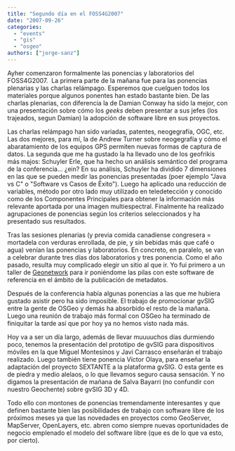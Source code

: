 ```yaml
---
title: "Segundo día en el FOSS4G2007"
date: "2007-09-26"
categories: 
  - "events"
  - "gis"
  - "osgeo"
authors: ["jorge-sanz"]
---
```


Ayher comenzaron formalmente las ponencias y laboratorios del FOSS4G2007.  La primera parte de la mañana fue para las ponencias plenarias y las charlas relámpago. Esperemos que cuelguen todos los materiales porque algunos ponentes han estado bastante bien. De las charlas plenarias, con diferencia la de Damian Conway ha sido la mejor, con una presentación sobre cómo los _geeks_ deben presentar a sus jefes (los trajeados, segun Damian) la adopción de software libre en sus proyectos.

Las charlas relámpago han sido variadas, patentes, neogegrafía, OGC, etc. Las dos mejores, para mí, la de Andrew Turner sobre neogegrafía y cómo el abaratamiento de los equipos GPS permiten nuevas formas de captura de datos. La segunda que me ha gustado la ha llevado uno de los geofrikis más majos: Schuyler Erle, que ha hecho un análisis semántico del programa de la conferencia... ¿ein? En su análisis, Schuyler ha dividido 7 dimensiones en las que se pueden medir las ponencias presentadas (poer ejemplo "Java vs C" o "Software vs Casos de Éxito"). Luego ha aplicado una reducción de variables, método por otro lado muy utilizado en teledetección y conocido como de los Componentes Principales para obtener la información más relevante aportada por una imagen multiespectral. Finalmente ha realizado agrupaciones de ponencias según los criterios seleccionados y ha presentado sus resultados.

Tras las sesiones plenarias (y previa comida canadiense congresera = mortadela con verduras enrollada, de pie, y sin bebidas más que café o agua) venían las ponencias y laboratorios. En concreto, en paralelo, se van a celebrar durante tres días dos laboratorios y tres ponencia. Como el año pasado, resulta muy complicado elegir un sitio al que ir. Yo fui primero a un taller de [Geonetwork](http://www.geonetwork-opensource.org/) para ir poniéndome las pilas con este software de referencia en el ámbito de la publicación de metadatos.

Después de la conferencia había algunas ponencias a las que me hubiera gustado asistir pero ha sido imposible. El trabajo de promocionar gvSIG entre la gente de OSGeo y demás ha absorbido el resto de la mañana. Luego una reunión de trabajo más formal con OSGeo ha terminado de finiquitar la tarde así que por hoy ya no hemos visto nada más.

Hoy va a ser un día largo, además de llevar muuuuchos días durmiendo poco, tenemos la presentación del prototipo de gvSIG para dispositivos móviles en la que Miguel Montesinos y Javi Carrasco enseñarán el trabajo realizado. Luego también tiene ponencia Víctor Olaya, para enseñar la adaptación del proyecto SEXTANTE a la plataforma gvSIG. O esta gente es de piedra y medio alelaos, o lo que llevamos seguro causa sensación. Y no digamos la presentación de mañana de Salva Bayarri (no confundir con nuestro Geochente) sobre gvSIG 3D y 4D.

Todo ello con montones de ponencias tremendamente interesantes y que definen bastante bien las posibilidades de trabajo con software libre de los próximos meses ya que las novedades en proyectos como GeoServer, MapServer, OpenLayers, etc. abren como siempre nuevas oportunidades de negocio emplenado el modelo del software libre (que es de lo que va esto, por cierto).
